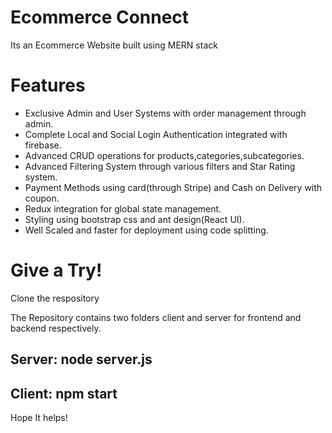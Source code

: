 <h1>Ecommerce Connect</h1>
<p>Its an Ecommerce Website built using MERN stack</p>
<h1>Features</h1>
<ul>
<li>Exclusive Admin and User Systems with order management through admin.</li>
<li>Complete Local and Social Login Authentication integrated with firebase.</li>
<li>Advanced CRUD operations for products,categories,subcategories.</li>
<li>Advanced Filtering System through various filters and Star Rating system.</li>
<li>Payment Methods using card(through Stripe) and Cash on Delivery with coupon.</li>
<li>Redux integration for global state management.</li>
<li>Styling using bootstrap css and ant design(React UI).</li>
<li>Well Scaled and faster for deployment using code splitting.</li>
</ul>

<h1>Give a Try!</h1>
<p>Clone the respository</p>
<p>The Repository contains two folders client and server for frontend and backend respectively.<p>
<h2>Server: node server.js</h2>
<h2>Client: npm start</h2>
<p>Hope It helps!</p>
